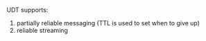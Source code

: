 UDT supports:
1. partially reliable messaging (TTL is used to set when to give up)
2. reliable streaming



